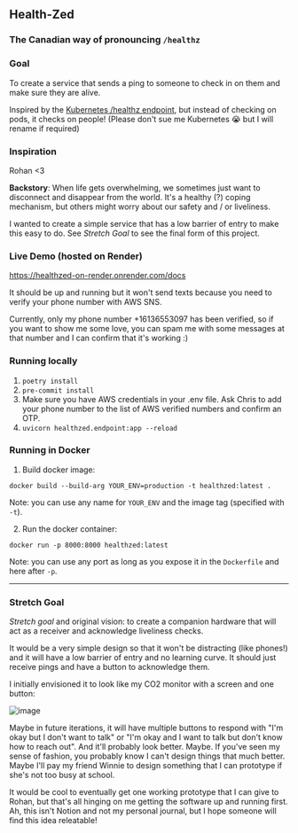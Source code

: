## Health-Zed
### The Canadian way of pronouncing `/healthz`

### Goal

To create a service that sends a ping to someone to check in on them and make sure they are alive. 

Inspired by the [Kubernetes /healthz endpoint](https://kubernetes.io/docs/reference/using-api/health-checks/), but instead of checking on pods, it checks on people! (Please don't sue me Kubernetes 😭 but I will rename if required)

### Inspiration

Rohan <3 

**Backstory**: When life gets overwhelming, we sometimes just want to disconnect and disappear from the world. It's a healthy (?) coping mechanism, but others might worry about our safety and / or liveliness. 

I wanted to create a simple service that has a low barrier of entry to make this easy to do. See _Stretch Goal_ to see the final form of this project.


### Live Demo (hosted on Render)

https://healthzed-on-render.onrender.com/docs

It should be up and running but it won't send texts because you need to verify your phone number with AWS SNS. 

Currently, only my phone number +16136553097 has been verified, so if you want to show me some love, you can spam me with some messages at that number and I can confirm that it's working :) 

### Running locally

1. `poetry install`
2. `pre-commit install`
3. Make sure you have AWS credentials in your .env file. Ask Chris to add your phone number to the list of AWS verified numbers and confirm an OTP. 
4. `uvicorn healthzed.endpoint:app --reload`

### Running in Docker

1. Build docker image: 

`docker build --build-arg YOUR_ENV=production -t healthzed:latest .`

Note: you can use any name for `YOUR_ENV` and the image tag (specified with `-t`).

2. Run the docker container: 

`docker run -p 8000:8000 healthzed:latest`

Note: you can use any port as long as you expose it in the `Dockerfile` and here after `-p`.

------

### Stretch Goal 
_Stretch goal_ and original vision: to create a companion hardware that will act as a receiver and acknowledge liveliness checks. 

It would be a very simple design so that it won't be distracting (like phones!) and it will have a low barrier of entry and no learning curve. It should just receive pings and have a button to acknowledge them. 

I initially envisioned it to look like my CO2 monitor with a screen and one button:

![image](https://github.com/thereisnoaddress/healthzed/assets/5344037/3cedd1ff-15c5-41e5-b8a4-58a042acfea0)

Maybe in future iterations, it will have multiple buttons to respond with "I'm okay but I don't want to talk" or "I'm okay and I want to talk but don't know how to reach out". And it'll probably look better. Maybe. If you've seen my sense of fashion, you probably know I can't design things that much better. Maybe I'll pay my friend Winnie to design something that I can prototype if she's not too busy at school. 

It would be cool to eventually get one working prototype that I can give to Rohan, but that's all hinging on me getting the software up and running first. Ah, this isn't Notion and not my personal journal, but I hope someone will find this idea releatable! 

